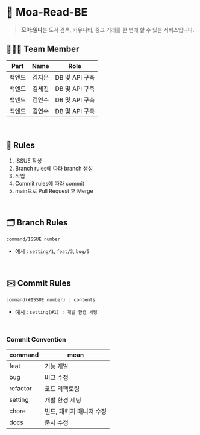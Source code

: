 # 📖 Moa-Read-BE
> **모아:읽다**는 도서 검색, 커뮤니티, 중고 거래를 한 번에 할 수 있는 서비스입니다.

## 👩🏻‍💻 Team Member
|Part|Name|Role|
|:------:|:---:|:------:|
|백엔드|김지은|DB 및 API 구축|
|백엔드|김세진|DB 및 API 구축|
|백엔드|김연수|DB 및 API 구축|
|백엔드|김연수|DB 및 API 구축|

<br>

## 🔖 Rules
1. ISSUE 작성
2. Branch rules에 따라 branch 생성
3. 작업
4. Commit rules에 따라 commit
5. main으로 Pull Request 후 Merge

<br>

## 🗂️ Branch Rules
```
command/ISSUE number
```
- 예시 : `setting/1`, `feat/3`, `bug/5`

<br>

## ✉️ Commit Rules
```
command(#ISSUE number) : contents
```
- 예시 : `setting(#1) : 개발 환경 세팅`

<br>

### Commit Convention

| command  | mean           |
|----------|----------------|
| feat     | 기능 개발          |
| bug      | 버그 수정          |
| refactor | 코드 리팩토링        |
| setting  | 개발 환경 세팅       |
| chore    | 빌드, 패키지 매니저 수정 |
| docs     | 문서 수정          |
